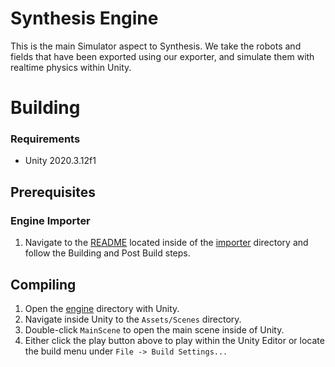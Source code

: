 # Synthesis Engine
This is the main Simulator aspect to Synthesis. We take the robots and fields that have been exported using our exporter, and simulate them with realtime physics within Unity.

# Building
### Requirements
- Unity 2020.3.12f1
## Prerequisites
### Engine Importer
1. Navigate to the [README](/importer/README.md) located inside of the [importer](/importer/) directory and follow the Building and Post Build steps.
## Compiling
1. Open the [engine](/engine/) directory with Unity.
2. Navigate inside Unity to the `Assets/Scenes` directory.
3. Double-click `MainScene` to open the main scene inside of Unity.
4. Either click the play button above to play within the Unity Editor or locate the build menu under `File -> Build Settings...`